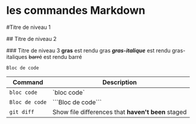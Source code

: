 # les commandes Markdown
#Titre de niveau 1 

## Titre de niveau 2 

### Titre de niveau 3
**gras** est rendu gras
**_gras-italique_** est rendu gras-italiques
~~barré~~ est rendu barré
```
Bloc de code
```

| Command | Description |
| --- | --- |
| `bloc code` | \`bloc code`|
|```Bloc de code``` | \```Bloc de code```|
| `git diff` | Show file differences that **haven't been** staged |
